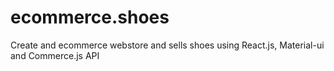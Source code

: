 # ecommerce.shoes
Create and ecommerce webstore and sells shoes using React.js, Material-ui and Commerce.js API
